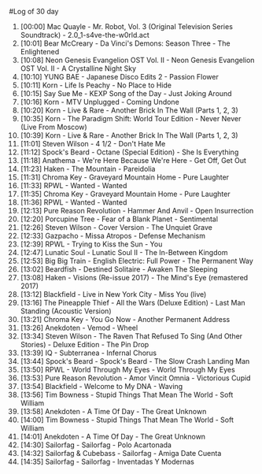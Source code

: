 #Log of 30 day

1. [00:00] Mac Quayle - Mr. Robot, Vol. 3 (Original Television Series Soundtrack) - 2.0_1-s4ve-the-w0rld.act
1. [10:01] Bear McCreary - Da Vinci's Demons: Season Three - The Enlightened
1. [10:08] Neon Genesis Evangelion OST Vol. II - Neon Genesis Evangelion OST Vol. II - A Crystalline Night Sky
1. [10:10] YUNG BAE - Japanese Disco Edits 2 - Passion Flower
1. [10:11] Korn - Life Is Peachy - No Place to Hide
1. [10:15] Say Sue Me - KEXP Song of the Day - Just Joking Around
1. [10:16] Korn - MTV Unplugged - Coming Undone
1. [10:20] Korn - Live & Rare - Another Brick In The Wall (Parts 1, 2, 3)
1. [10:35] Korn - The Paradigm Shift: World Tour Edition - Never Never (Live From Moscow)
1. [10:39] Korn - Live & Rare - Another Brick In The Wall (Parts 1, 2, 3)
1. [11:01] Steven Wilson - 4 1/2 - Don't Hate Me
1. [11:12] Spock's Beard - Octane (Special Edition) - She Is Everything
1. [11:18] Anathema - We're Here Because We're Here - Get Off, Get Out
1. [11:23] Haken - The Mountain - Pareidolia
1. [11:31] Chroma Key - Graveyard Mountain Home - Pure Laughter
1. [11:33] RPWL - Wanted - Wanted
1. [11:35] Chroma Key - Graveyard Mountain Home - Pure Laughter
1. [11:36] RPWL - Wanted - Wanted
1. [12:13] Pure Reason Revolution - Hammer And Anvil - Open Insurrection
1. [12:20] Porcupine Tree - Fear of a Blank Planet - Sentimental
1. [12:26] Steven Wilson - Cover Version - The Unquiet Grave
1. [12:33] Gazpacho - Missa Atropos - Defense Mechanism
1. [12:39] RPWL - Trying to Kiss the Sun - You
1. [12:47] Lunatic Soul - Lunatic Soul II - The In-Between Kingdom
1. [12:53] Big Big Train - English Electric: Full Power - The Permanent Way
1. [13:02] Beardfish - Destined Solitaire - Awaken The Sleeping
1. [13:08] Haken - Visions (Re-issue 2017) - The Mind's Eye (remastered 2017)
1. [13:12] Blackfield - Live in New York City - Miss You (live)
1. [13:16] The Pineapple Thief - All the Wars (Deluxe Edition) - Last Man Standing (Acoustic Version)
1. [13:21] Chroma Key - You Go Now - Another Permanent Address
1. [13:26] Anekdoten - Vemod - Wheel
1. [13:34] Steven Wilson - The Raven That Refused To Sing (And Other Stories) - Deluxe Edition - The Pin Drop
1. [13:39] IQ - Subterranea - Infernal Chorus
1. [13:44] Spock's Beard - Spock's Beard - The Slow Crash Landing Man
1. [13:50] RPWL - World Through My Eyes - World Through My Eyes
1. [13:53] Pure Reason Revolution - Amor Vincit Omnia - Victorious Cupid
1. [13:54] Blackfield - Welcome to My DNA - Waving
1. [13:56] Tim Bowness - Stupid Things That Mean The World - Soft William
1. [13:58] Anekdoten - A Time Of Day - The Great Unknown
1. [14:00] Tim Bowness - Stupid Things That Mean The World - Soft William
1. [14:01] Anekdoten - A Time Of Day - The Great Unknown
1. [14:30] Sailorfag - Sailorfag - Polo Acartonada
1. [14:32] Sailorfag & Cubebass - Sailorfag - Amiga Date Cuenta
1. [14:35] Sailorfag - Sailorfag - Inventadas Y Modernas
